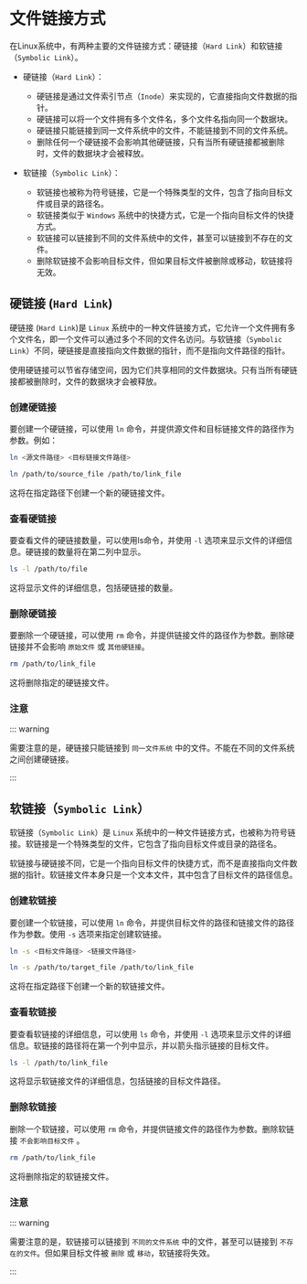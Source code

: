 # 文件链接方式

在Linux系统中，有两种主要的文件链接方式：硬链接（`Hard Link`）和软链接（`Symbolic Link`）。

- 硬链接（`Hard Link`）：

  - 硬链接是通过文件索引节点（`Inode`）来实现的，它直接指向文件数据的指针。
  - 硬链接可以将一个文件拥有多个文件名，多个文件名指向同一个数据块。
  - 硬链接只能链接到同一文件系统中的文件，不能链接到不同的文件系统。
  - 删除任何一个硬链接不会影响其他硬链接，只有当所有硬链接都被删除时，文件的数据块才会被释放。

- 软链接（`Symbolic Link`）：

  - 软链接也被称为符号链接，它是一个特殊类型的文件，包含了指向目标文件或目录的路径名。
  - 软链接类似于 `Windows` 系统中的快捷方式，它是一个指向目标文件的快捷方式。
  - 软链接可以链接到不同的文件系统中的文件，甚至可以链接到不存在的文件。
  - 删除软链接不会影响目标文件，但如果目标文件被删除或移动，软链接将无效。

## 硬链接 (`Hard Link`)

硬链接 (`Hard Link`)是 `Linux` 系统中的一种文件链接方式，它允许一个文件拥有多个文件名，即一个文件可以通过多个不同的文件名访问。与软链接（`Symbolic Link`）不同，硬链接是直接指向文件数据的指针，而不是指向文件路径的指针。

使用硬链接可以节省存储空间，因为它们共享相同的文件数据块。只有当所有硬链接都被删除时，文件的数据块才会被释放。

### 创建硬链接

要创建一个硬链接，可以使用 `ln` 命令，并提供源文件和目标链接文件的路径作为参数。例如：

```bash
ln <源文件路径> <目标链接文件路径>
```

```bash
ln /path/to/source_file /path/to/link_file
```

这将在指定路径下创建一个新的硬链接文件。

### 查看硬链接

要查看文件的硬链接数量，可以使用ls命令，并使用 `-l` 选项来显示文件的详细信息。硬链接的数量将在第二列中显示。

```bash
ls -l /path/to/file
```

这将显示文件的详细信息，包括硬链接的数量。

### 删除硬链接

要删除一个硬链接，可以使用 `rm` 命令，并提供链接文件的路径作为参数。删除硬链接并不会影响 `原始文件` 或 `其他硬链接`。

```bash
rm /path/to/link_file
```

这将删除指定的硬链接文件。

### 注意

::: warning

需要注意的是，硬链接只能链接到 `同一文件系统` 中的文件。不能在不同的文件系统之间创建硬链接。

:::

## 软链接（`Symbolic Link`）

软链接（`Symbolic Link`）是 `Linux` 系统中的一种文件链接方式，也被称为符号链接。软链接是一个特殊类型的文件，它包含了指向目标文件或目录的路径名。

软链接与硬链接不同，它是一个指向目标文件的快捷方式，而不是直接指向文件数据的指针。软链接文件本身只是一个文本文件，其中包含了目标文件的路径信息。

### 创建软链接

要创建一个软链接，可以使用 `ln` 命令，并提供目标文件的路径和链接文件的路径作为参数。使用 `-s` 选项来指定创建软链接。

```bash
ln -s <目标文件路径> <链接文件路径>
```

```bash
ln -s /path/to/target_file /path/to/link_file
```

这将在指定路径下创建一个新的软链接文件。

### 查看软链接

要查看软链接的详细信息，可以使用 `ls` 命令，并使用 `-l` 选项来显示文件的详细信息。软链接的路径将在第一个列中显示，并以箭头指示链接的目标文件。

```bash
ls -l /path/to/link_file
```

这将显示软链接文件的详细信息，包括链接的目标文件路径。

### 删除软链接

删除一个软链接，可以使用 `rm` 命令，并提供链接文件的路径作为参数。删除软链接 `不会影响目标文件` 。

```bash
rm /path/to/link_file
```

这将删除指定的软链接文件。

### 注意

::: warning

需要注意的是，软链接可以链接到 `不同的文件系统` 中的文件，甚至可以链接到 `不存在的文件`。但如果目标文件被 `删除` 或 `移动`，软链接将失效。

:::
